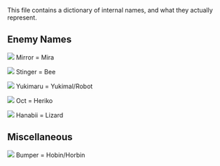 This file contains a dictionary of internal names, and what they actually represent.

## Enemy Names
[![](http://info.sonicretro.org/images/3/33/Mirror-spr.png)](http://info.sonicretro.org/Mirror) Mirror = Mira

[![](http://info.sonicretro.org/images/a/ad/Stinger-spr.png)](http://info.sonicretro.org/Stinger) Stinger = Bee

[![](http://info.sonicretro.org/images/0/0b/Yukimaru-spr.png)](http://info.sonicretro.org/Yukimaru) Yukimaru = Yukimal/Robot

[![](http://info.sonicretro.org/images/e/e0/Oct-spr.png)](http://info.sonicretro.org/Oct) Oct = Heriko

[![](http://info.sonicretro.org/images/e/e5/Hanabii-spr.png)](http://info.sonicretro.org/Hanabii) Hanabii = Lizard

## Miscellaneous
[![](http://vignette1.wikia.nocookie.net/sonic/images/4/44/Bumpers_Sonic_Advance.png/revision/latest?cb=20130217230354)](http://sonic.wikia.com/wiki/Bumper#Sonic_Advance) Bumper = Hobin/Horbin